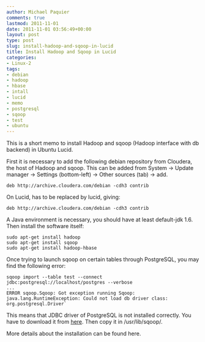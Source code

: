 ```yaml
---
author: Michael Paquier
comments: true
lastmod: 2011-11-01
date: 2011-11-01 03:56:49+00:00
layout: post
type: post
slug: install-hadoop-and-sqoop-in-lucid
title: Install Hadoop and Sqoop in Lucid
categories:
- Linux-2
tags:
- debian
- hadoop
- hbase
- intall
- lucid
- memo
- postgresql
- sqoop
- test
- ubuntu
---
```


This is a short memo to install Hadoop and sqoop (Hadoop interface with db backend) in Ubuntu Lucid.

First it is necessary to add the following debian repository from Cloudera, the host of Hadoop and sqoop.
This can be added from System -> Update manager -> Settings (bottom-left) -> Other sources (tab) -> add.

    deb http://archive.cloudera.com/debian -cdh3 contrib

On Lucid,  has to be replaced by lucid, giving:

    deb http://archive.cloudera.com/debian -cdh3 contrib

A Java environment is necessary, you should have at least default-jdk 1.6.
Then install the software itself:

    sudo apt-get install hadoop
    sudo apt-get install sqoop
    sudo apt-get install hadoop-hbase

Once trying to launch sqoop on certain tables through PostgreSQL, you may find the following error:

    sqoop import --table test --connect jdbc:postgresql://localhost/postgres --verbose
    ...
    ERROR sqoop.Sqoop: Got exception running Sqoop: java.lang.RuntimeException: Could not load db driver class: org.postgresql.Driver`

This means that JDBC driver of PostgreSQL is not installed correctly.
You have to download it from [here](http://jdbc.postgresql.org/).
Then copy it in /usr/lib/sqoop/.

More details about the installation can be found here.
